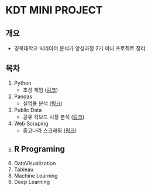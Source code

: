 # KDT MINI PROJECT

## 개요

- 경북대학교 빅데이터 분석가 양성과정 2기 미니 프로젝트 정리

## 목차

1. Python
   - 초성 게임 ([링크](https://github.com/jwim5819/KDT_MINI_PROJECT/tree/main/Week_1_ChosungQuiz))
2. Pandas
   - 실업율 분석 ([링크](https://github.com/jwim5819/KDT_MINI_PROJECT/blob/main/Week_2_PandasProject/%EC%8B%A4%EC%97%85%EC%9C%A8_%EC%9E%84%EC%9E%AC%EC%9B%90.ipynb))
3. Public Data
   - 공유 킥보드 시장 분석 ([링크](https://github.com/jwim5819/KDT_MINI_PROJECT/blob/main/Week_3_PersonalMobility/4%EC%A1%B0_%EC%9E%84%EC%9E%AC%EC%9B%90_%ED%82%A5%EB%B3%B4%EB%93%9C.ipynb))
4. Web Scraping
   - 중고나라 스크래핑 ([링크](https://github.com/jwim5819/KDT_MINI_PROJECT/blob/main/Week_5_WebCrawling/2%EC%A1%B0_%EC%9E%84%EC%9E%AC%EC%9B%90_%EC%A0%84%EC%9E%90%EA%B8%B0%EA%B8%B0.ipynb))
5. R Programing
   - 
6. DataVisualization
7. Tableau
8. Machine Learning
9.  Deep Learning 